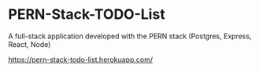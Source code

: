 # PERN-Stack-TODO-List
A full-stack application developed with the PERN stack (Postgres, Express, React, Node) 

https://pern-stack-todo-list.herokuapp.com/
